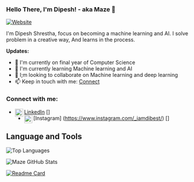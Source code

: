 ### Hello There, I'm Dipesh! - aka Maze 👋

[![Website](https://img.shields.io/website?label=Website&style=for-the-badge&url=https://dipesh-shrestha.netlify.app/)](https://dipesh-shrestha.netlify.app/)

I'm Dipesh Shrestha, focus on becoming a machine learning and AI. I solve problem in a creative way, And learns in the process.

**Updates:**
- 🎤 I'm currently on final year of Computer Science
- 📖 I'm currently learning Machine learning and AI
- 👫 I;m looking to collaborate on Machine learning and deep learning
- 📫 Keep in touch with me: [Connect](https://www.linkedin.com/in/dipesh-shrestha-4ab2b71b0/)


### Connect with me:
- [LinkedIn](https://www.linkedin.com/in/dipesh-shrestha-4ab2b71b0/) [<img align="left" alt="codeSTACKr | LinkedIn" width="22px" src="https://cdn.jsdelivr.net/npm/simple-icons@v3/icons/linkedin.svg" />]
- [Instagram] (https://www.instagram.com/_iamdibest/) [<img align="left" alt="codeSTACKr | Instagram" width="22px" src="https://cdn.jsdelivr.net/npm/simple-icons@v3/icons/instagram.svg" />]

## **Language and Tools**

![Top Languages](https://github-readme-stats.vercel.app/api/top-langs/?username=Maze-lol&theme=synthwave)

![Maze GitHub Stats](https://github-readme-stats.vercel.app/api?username=Maze-lol&hide=prs,issues,contribs?username=Maze-lol&count_private=true?username=Maze-lol&show_icons=true&theme=synthwave)


[![Readme Card](https://github-readme-stats.vercel.app/api/pin/?username=Maze-lol&repo=Stock_Price_Prediction&show_owner=true)](https://github.com/Maze-lol/Stock_Price_Prediction)











